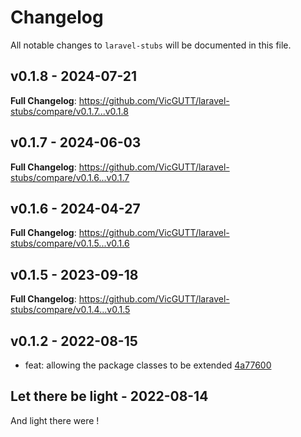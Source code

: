 # Changelog

All notable changes to `laravel-stubs` will be documented in this file.

## v0.1.8 - 2024-07-21

**Full Changelog**: https://github.com/VicGUTT/laravel-stubs/compare/v0.1.7...v0.1.8

## v0.1.7 - 2024-06-03

**Full Changelog**: https://github.com/VicGUTT/laravel-stubs/compare/v0.1.6...v0.1.7

## v0.1.6 - 2024-04-27

**Full Changelog**: https://github.com/VicGUTT/laravel-stubs/compare/v0.1.5...v0.1.6

## v0.1.5 - 2023-09-18

**Full Changelog**: https://github.com/VicGUTT/laravel-stubs/compare/v0.1.4...v0.1.5

## v0.1.2 - 2022-08-15

- feat: allowing the package classes to be extended [4a77600](https://github.com/VicGUTT/laravel-stubs/commit/4a7760075356423e9495b4b097ff139d7c92242b)

## Let there be light - 2022-08-14

And light there were !
